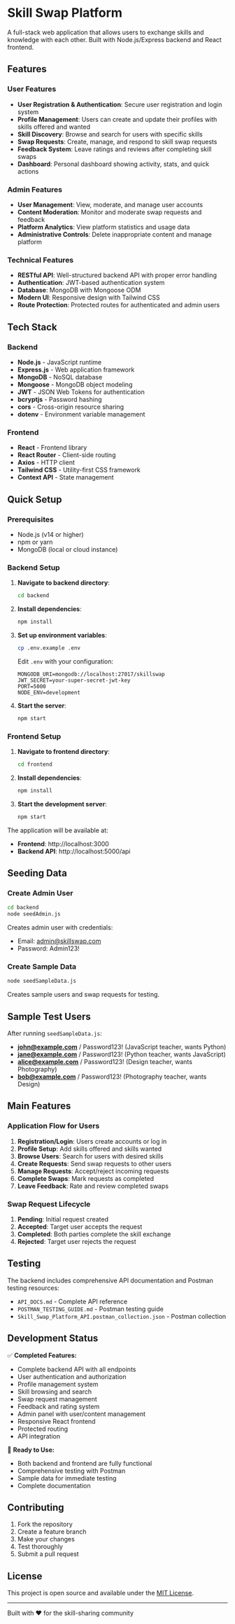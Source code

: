 # Skill Swap Platform

A full-stack web application that allows users to exchange skills and knowledge with each other. Built with Node.js/Express backend and React frontend.

## Features

### User Features
- **User Registration & Authentication**: Secure user registration and login system
- **Profile Management**: Users can create and update their profiles with skills offered and wanted
- **Skill Discovery**: Browse and search for users with specific skills
- **Swap Requests**: Create, manage, and respond to skill swap requests
- **Feedback System**: Leave ratings and reviews after completing skill swaps
- **Dashboard**: Personal dashboard showing activity, stats, and quick actions

### Admin Features
- **User Management**: View, moderate, and manage user accounts
- **Content Moderation**: Monitor and moderate swap requests and feedback
- **Platform Analytics**: View platform statistics and usage data
- **Administrative Controls**: Delete inappropriate content and manage platform

### Technical Features
- **RESTful API**: Well-structured backend API with proper error handling
- **Authentication**: JWT-based authentication system
- **Database**: MongoDB with Mongoose ODM
- **Modern UI**: Responsive design with Tailwind CSS
- **Route Protection**: Protected routes for authenticated and admin users

## Tech Stack

### Backend
- **Node.js** - JavaScript runtime
- **Express.js** - Web application framework
- **MongoDB** - NoSQL database
- **Mongoose** - MongoDB object modeling
- **JWT** - JSON Web Tokens for authentication
- **bcryptjs** - Password hashing
- **cors** - Cross-origin resource sharing
- **dotenv** - Environment variable management

### Frontend
- **React** - Frontend library
- **React Router** - Client-side routing
- **Axios** - HTTP client
- **Tailwind CSS** - Utility-first CSS framework
- **Context API** - State management

## Quick Setup

### Prerequisites
- Node.js (v14 or higher)
- npm or yarn
- MongoDB (local or cloud instance)

### Backend Setup

1. **Navigate to backend directory**:
   ```bash
   cd backend
   ```

2. **Install dependencies**:
   ```bash
   npm install
   ```

3. **Set up environment variables**:
   ```bash
   cp .env.example .env
   ```
   Edit `.env` with your configuration:
   ```
   MONGODB_URI=mongodb://localhost:27017/skillswap
   JWT_SECRET=your-super-secret-jwt-key
   PORT=5000
   NODE_ENV=development
   ```

4. **Start the server**:
   ```bash
   npm start
   ```

### Frontend Setup

1. **Navigate to frontend directory**:
   ```bash
   cd frontend
   ```

2. **Install dependencies**:
   ```bash
   npm install
   ```

3. **Start the development server**:
   ```bash
   npm start
   ```

The application will be available at:
- **Frontend**: http://localhost:3000
- **Backend API**: http://localhost:5000/api

## Seeding Data

### Create Admin User
```bash
cd backend
node seedAdmin.js
```
Creates admin user with credentials:
- Email: admin@skillswap.com
- Password: Admin123!

### Create Sample Data
```bash
node seedSampleData.js
```
Creates sample users and swap requests for testing.

## Sample Test Users
After running `seedSampleData.js`:
- **john@example.com** / Password123! (JavaScript teacher, wants Python)
- **jane@example.com** / Password123! (Python teacher, wants JavaScript)
- **alice@example.com** / Password123! (Design teacher, wants Photography)
- **bob@example.com** / Password123! (Photography teacher, wants Design)

## Main Features

### Application Flow for Users

1. **Registration/Login**: Users create accounts or log in
2. **Profile Setup**: Add skills offered and skills wanted
3. **Browse Users**: Search for users with desired skills
4. **Create Requests**: Send swap requests to other users
5. **Manage Requests**: Accept/reject incoming requests
6. **Complete Swaps**: Mark requests as completed
7. **Leave Feedback**: Rate and review completed swaps

### Swap Request Lifecycle
1. **Pending**: Initial request created
2. **Accepted**: Target user accepts the request
3. **Completed**: Both parties complete the skill exchange
4. **Rejected**: Target user rejects the request

## Testing

The backend includes comprehensive API documentation and Postman testing resources:
- `API_DOCS.md` - Complete API reference
- `POSTMAN_TESTING_GUIDE.md` - Postman testing guide
- `Skill_Swap_Platform_API.postman_collection.json` - Postman collection

## Development Status

✅ **Completed Features:**
- Complete backend API with all endpoints
- User authentication and authorization
- Profile management system
- Skill browsing and search
- Swap request management
- Feedback and rating system
- Admin panel with user/content management
- Responsive React frontend
- Protected routing
- API integration

🚀 **Ready to Use:**
- Both backend and frontend are fully functional
- Comprehensive testing with Postman
- Sample data for immediate testing
- Complete documentation

## Contributing

1. Fork the repository
2. Create a feature branch
3. Make your changes
4. Test thoroughly
5. Submit a pull request

## License

This project is open source and available under the [MIT License](LICENSE).

---

Built with ❤️ for the skill-sharing community